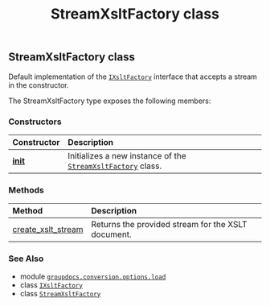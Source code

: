 ﻿---
title: StreamXsltFactory class
second_title: GroupDocs.Conversion for Python via .NET API References
description: 
type: docs
weight: 430
url: /python-net/groupdocs.conversion.options.load/streamxsltfactory/
is_root: false
---

## StreamXsltFactory class

Default implementation of the [`IXsltFactory`](/conversion/python-net/groupdocs.conversion.options.load/ixsltfactory) interface that accepts a stream in the constructor.



The StreamXsltFactory type exposes the following members:

### Constructors
| Constructor | Description |
| :- | :- |
| [__init__](/conversion/python-net/groupdocs.conversion.options.load/streamxsltfactory/__init__/#io.RawIOBase) | Initializes a new instance of the [`StreamXsltFactory`](/conversion/python-net/groupdocs.conversion.options.load/streamxsltfactory) class. |


### Methods
| Method | Description |
| :- | :- |
| [create_xslt_stream](/conversion/python-net/groupdocs.conversion.options.load/streamxsltfactory/create_xslt_stream/#) | Returns the provided stream for the XSLT document. |



### See Also
* module [`groupdocs.conversion.options.load`](..)
* class [`IXsltFactory`](/conversion/python-net/groupdocs.conversion.options.load/ixsltfactory)
* class [`StreamXsltFactory`](/conversion/python-net/groupdocs.conversion.options.load/streamxsltfactory)
